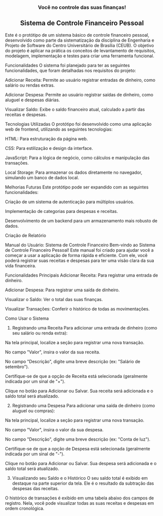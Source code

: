 
<h3 align="center">
Você no controle das suas finanças!
</h3>


<h2 align="center">
Sistema de Controle Financeiro Pessoal
 </h2> 
Este é o protótipo de um sistema básico de controle financeiro pessoal, desenvolvido como parte da sistematização da disciplina de Engenharia e Projeto de Software do Centro Universitário de Brasília (CEUB). O objetivo do projeto é aplicar na prática os conceitos de levantamento de requisitos, modelagem, implementação e testes para criar uma ferramenta funcional.


Funcionalidades
O sistema foi planejado para ter as seguintes funcionalidades, que foram detalhadas nos requisitos do projeto:

Adicionar Receita: Permite ao usuário registrar entradas de dinheiro, como salário ou rendas extras.

Adicionar Despesa: Permite ao usuário registrar saídas de dinheiro, como aluguel e despesas diárias.

Visualizar Saldo: Exibe o saldo financeiro atual, calculado a partir das receitas e despesas.


Tecnologias Utilizadas
O protótipo foi desenvolvido como uma aplicação web de frontend, utilizando as seguintes tecnologias:

HTML: Para estruturação da página web.

CSS: Para estilização e design da interface.

JavaScript: Para a lógica de negócio, como cálculos e manipulação das transações.

Local Storage: Para armazenar os dados diretamente no navegador, simulando um banco de dados local.



Melhorias Futuras
Este protótipo pode ser expandido com as seguintes funcionalidades:

Criação de um sistema de autenticação para múltiplos usuários.

Implementação de categorias para despesas e receitas.

Desenvolvimento de um backend para um armazenamento mais robusto de dados.

Criação de Relatório



Manual do Usuário: Sistema de Controle Financeiro
Bem-vindo ao Sistema de Controle Financeiro Pessoal! Este manual foi criado para ajudar você a começar a usar a aplicação de forma rápida e eficiente. Com ele, você poderá registrar suas receitas e despesas para ter uma visão clara da sua vida financeira.

Funcionalidades Principais
Adicionar Receita: Para registrar uma entrada de dinheiro.

Adicionar Despesa: Para registrar uma saída de dinheiro.

Visualizar o Saldo: Ver o total das suas finanças.

Visualizar Transações: Conferir o histórico de todas as movimentações.

Como Usar o Sistema
1. Registrando uma Receita
Para adicionar uma entrada de dinheiro (como seu salário ou renda extra):

Na tela principal, localize a seção para registrar uma nova transação.

No campo "Valor", insira o valor da sua receita.

No campo "Descrição", digite uma breve descrição (ex: "Salário de setembro").

Certifique-se de que a opção de Receita está selecionada (geralmente indicada por um sinal de "+").

Clique no botão para Adicionar ou Salvar. Sua receita será adicionada e o saldo total será atualizado.

2. Registrando uma Despesa
Para adicionar uma saída de dinheiro (como aluguel ou compras):

Na tela principal, localize a seção para registrar uma nova transação.

No campo "Valor", insira o valor da sua despesa.

No campo "Descrição", digite uma breve descrição (ex: "Conta de luz").

Certifique-se de que a opção de Despesa está selecionada (geralmente indicada por um sinal de "-").

Clique no botão para Adicionar ou Salvar. Sua despesa será adicionada e o saldo total será atualizado.

3. Visualizando seu Saldo e o Histórico
O seu saldo total é exibido em destaque na parte superior da tela. Ele é o resultado da subtração das despesas das receitas.

O histórico de transações é exibido em uma tabela abaixo dos campos de registro. Nela, você pode visualizar todas as suas receitas e despesas em ordem cronológica.
